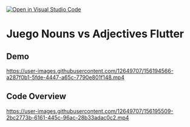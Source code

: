 [![Open in Visual Studio Code](https://classroom.github.com/assets/open-in-vscode-f059dc9a6f8d3a56e377f745f24479a46679e63a5d9fe6f495e02850cd0d8118.svg)](https://classroom.github.com/online_ide?assignment_repo_id=7146886&assignment_repo_type=AssignmentRepo)
# Juego Nouns vs Adjectives Flutter

## Demo
https://user-images.githubusercontent.com/12649707/156194566-a287f0b1-5fde-4447-a65c-7790e801f148.mp4
## Code Overview
https://user-images.githubusercontent.com/12649707/156195509-2bc2773b-6161-445c-96ac-28b33adac0c2.mp4


